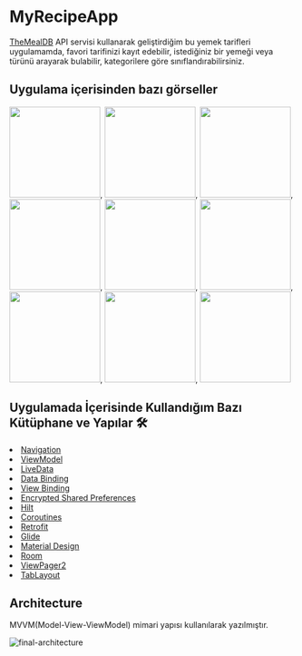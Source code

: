 # MyRecipeApp

[TheMealDB](https://www.themealdb.com/) API servisi kullanarak geliştirdiğim bu yemek tarifleri uygulamamda, favori tarifinizi kayıt edebilir, istediğiniz bir yemeği veya türünü arayarak bulabilir, kategorilere göre sınıflandırabilirsiniz.

## Uygulama içerisinden bazı görseller

<img src="https://user-images.githubusercontent.com/71526845/228056380-74be1d38-b2a1-4b20-82dd-bbaa975da4ca.jpeg" width="160">,
<img src="https://user-images.githubusercontent.com/71526845/228056490-87241147-554b-43a9-9aca-5ea48f26df77.jpeg" width="160">,
<img src="https://user-images.githubusercontent.com/71526845/228056497-16a14f4c-d09b-4b4a-bdf7-4cae56dbbfdd.jpeg" width="160">,
<img src="https://user-images.githubusercontent.com/71526845/228056501-0a31a334-51c5-4aff-ab4b-b518f3736c37.jpeg" width="160">,
<img src="https://user-images.githubusercontent.com/71526845/228056505-856c66ad-89d2-498f-816e-a7f60cffd5dd.jpeg" width="160">,
<img src="https://user-images.githubusercontent.com/71526845/228056510-a1b80d41-41a0-425f-a27a-96559f5a5976.jpeg" width="160">,
<img src="https://user-images.githubusercontent.com/71526845/228056512-92185443-88fa-4e12-8166-7a829fba66ee.jpeg" width="160">,
<img src="https://user-images.githubusercontent.com/71526845/228056514-3fa4ce49-14d5-4ca7-891d-d992eb33d738.jpeg" width="160">,
<img src="https://user-images.githubusercontent.com/71526845/228056517-9fb8f4b7-6833-4089-88d4-b774db05c3d0.jpeg" width="160">

## Uygulamada İçerisinde Kullandığım Bazı Kütüphane ve Yapılar 🛠

<li><a href="https://developer.android.com/topic/libraries/architecture/navigation/">Navigation</a></li>
<li><a href="https://developer.android.com/topic/libraries/architecture/viewmodel">ViewModel</a></li>
<li><a href="https://developer.android.com/topic/libraries/architecture/livedata">LiveData</a></li>
<li><a href="https://developer.android.com/topic/libraries/data-binding">Data Binding</a></li>
<li><a href="https://developer.android.com/topic/libraries/view-binding">View Binding</a></li>
<li><a href="https://developer.android.com/reference/androidx/security/crypto/EncryptedSharedPreferences">Encrypted Shared Preferences </a></li>
<li><a href="https://developer.android.com/training/dependency-injection/hilt-android">Hilt</a></li>
<li><a href="https://developer.android.com/kotlin/coroutines">Coroutines</a></li>
<li><a href="https://square.github.io/retrofit/">Retrofit</a></li>
<li><a href="https://bumptech.github.io/glide">Glide</a></li>
<li><a href="https://material.io/develop/android/docs/getting-started/">Material Design</a></li>
<li><a href="https://developer.android.com/training/data-storage/room">Room</a></li>
<li><a href="https://developer.android.com/guide/navigation/navigation-swipe-view-2">ViewPager2</a></li>
<li><a href="https://developer.android.com/reference/com/google/android/material/tabs/TabLayout">TabLayout</a></li>

## Architecture
MVVM(Model-View-ViewModel) mimari yapısı kullanılarak yazılmıştır.

![final-architecture](https://user-images.githubusercontent.com/71526845/206714560-fd57fe48-7d35-4434-9beb-ffd6ca396cfb.png)




